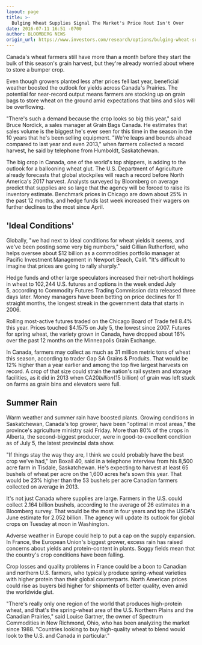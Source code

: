 ```yaml
---
layout: page
title: >-
  Bulging Wheat Supplies Signal The Market's Price Rout Isn't Over
date: 2016-07-11 16:51 -0700
author: BLOOMBERG NEWS
origin_url: https://www.investors.com/research/options/bulging-wheat-supplies-signal-the-markets-price-rout-isnt-over/
---
```






Canada's wheat farmers still have more than a month before they start the bulk of this season's grain harvest, but they're already worried about where to store a bumper crop.



Even though growers planted less after prices fell last year, beneficial weather boosted the outlook for yields across Canada's Prairies. The potential for near-record output means farmers are stocking up on grain bags to store wheat on the ground amid expectations that bins and silos will be overflowing.


"There's such a demand because the crop looks so big this year," said Bruce Nordick, a sales manager at Grain Bags Canada. He estimates that sales volume is the biggest he's ever seen for this time in the season in the 10 years that he's been selling equipment. "We're leaps and bounds ahead compared to last year and even 2013," when farmers collected a record harvest, he said by telephone from Humboldt, Saskatchewan.


The big crop in Canada, one of the world's top shippers, is adding to the outlook for a ballooning wheat glut. The U.S. Department of Agriculture already forecasts that global stockpiles will reach a record before North America's 2017 harvest. Analysts surveyed by Bloomberg on average predict that supplies are so large that the agency will be forced to raise its inventory estimate. Benchmark prices in Chicago are down about 25% in the past 12 months, and hedge funds last week increased their wagers on further declines to the most since April.


'Ideal Conditions'
------------------


Globally, "we had next to ideal conditions for wheat yields it seems, and we've been posting some very big numbers," said Gillian Rutherford, who helps oversee about $12 billion as a commodities portfolio manager at Pacific Investment Management in Newport Beach, Calif. "It's difficult to imagine that prices are going to rally sharply."


Hedge funds and other large speculators increased their net-short holdings in wheat to 102,244 U.S. futures and options in the week ended July 5, according to Commodity Futures Trading Commission data released three days later. Money managers have been betting on price declines for 11 straight months, the longest streak in the government data that starts in 2006.


Rolling most-active futures traded on the Chicago Board of Trade fell 8.4% this year. Prices touched $4.1575 on July 5, the lowest since 2007. Futures for spring wheat, the variety grown in Canada, have dropped about 16% over the past 12 months on the Minneapolis Grain Exchange.


In Canada, farmers may collect as much as 31 million metric tons of wheat this season, according to trader Gap SA Grains & Produits. That would be 12% higher than a year earlier and among the top five largest harvests on record. A crop of that size could strain the nation's rail system and storage facilities, as it did in 2013 when CA$20 billion ($15 billion) of grain was left stuck on farms as grain bins and elevators were full.


Summer Rain
-----------


Warm weather and summer rain have boosted plants. Growing conditions in Saskatchewan, Canada's top grower, have been "optimal in most areas," the province's agriculture ministry said Friday. More than 80% of the crops in Alberta, the second-biggest producer, were in good-to-excellent condition as of July 5, the latest provincial data show.


"If things stay the way they are, I think we could probably have the best crop we've had," Ian Boxall 40, said in a telephone interview from his 8,500 acre farm in Tisdale, Saskatchewan. He's expecting to harvest at least 65 bushels of wheat per acre on the 1,600 acres he's sown this year. That would be 23% higher than the 53 bushels per acre Canadian farmers collected on average in 2013.


It's not just Canada where supplies are large. Farmers in the U.S. could collect 2.164 billion bushels, according to the average of 26 estimates in a Bloomberg survey. That would be the most in four years and top the USDA's June estimate for 2.052 billion. The agency will update its outlook for global crops on Tuesday at noon in Washington.


Adverse weather in Europe could help to put a cap on the supply expansion. In France, the European Union's biggest grower, excess rain has raised concerns about yields and protein-content in plants. Soggy fields mean that the country's crop conditions have been falling.


Crop losses and quality problems in France could be a boon to Canadian and northern U.S. farmers, who typically produce spring-wheat varieties with higher protein than their global counterparts. North American prices could rise as buyers bid higher for shipments of better quality, even amid the worldwide glut.


"There's really only one region of the world that produces high-protein wheat, and that's the spring-wheat area of the U.S. Northern Plains and the Canadian Prairies," said Louise Gartner, the owner of Spectrum Commodities in New Richmond, Ohio, who has been analyzing the market since 1988. "Countries looking to buy high-quality wheat to blend would look to the U.S. and Canada in particular."





